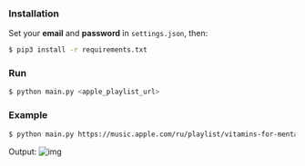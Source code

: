 ### Installation

Set your **email** and **password** in `settings.json`, then:
```sh
$ pip3 install -r requirements.txt
```


### Run


```sh
$ python main.py <apple_playlist_url>
```

### Example

```sh
$ python main.py https://music.apple.com/ru/playlist/vitamins-for-mental-health/pl.u-11zBJWySZyzkX5
```
Output:
![img](https://drive.google.com/u/0/uc?id=1Pasv55IhLhRpkHaQSSmoIZ8B3_X12FQ0&export=download)

